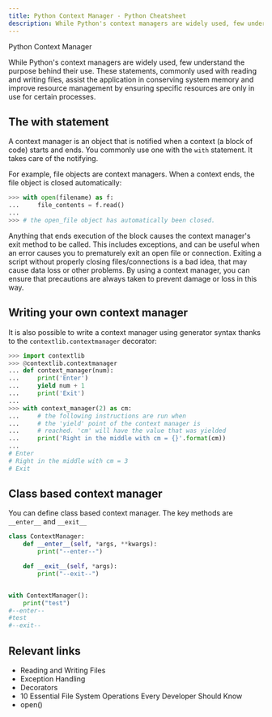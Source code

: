 ```yaml
---
title: Python Context Manager - Python Cheatsheet
description: While Python's context managers are widely used, few understand the purpose behind their use. These statements, commonly used with reading and writing files, assist the application in conserving system memory and improve resource management by ensuring specific resources are only in use for certain processes.
---
```


<base-title :title="frontmatter.title" :description="frontmatter.description">
Python Context Manager
</base-title>

While Python's context managers are widely used, few understand the purpose behind their use. These statements, commonly used with reading and writing files, assist the application in conserving system memory and improve resource management by ensuring specific resources are only in use for certain processes.

## The with statement

A context manager is an object that is notified when a context (a block of code) starts and ends. You commonly use one with the `with` statement. It takes care of the notifying.

For example, file objects are context managers. When a context ends, the file object is closed automatically:

```python
>>> with open(filename) as f:
...     file_contents = f.read()
...
>>> # the open_file object has automatically been closed.
```

Anything that ends execution of the block causes the context manager's exit method to be called. This includes exceptions, and can be useful when an error causes you to prematurely exit an open file or connection. Exiting a script without properly closing files/connections is a bad idea, that may cause data loss or other problems. By using a context manager, you can ensure that precautions are always taken to prevent damage or loss in this way.

## Writing your own context manager

It is also possible to write a context manager using generator syntax thanks to the `contextlib.contextmanager` decorator:

```python
>>> import contextlib
>>> @contextlib.contextmanager
... def context_manager(num):
...     print('Enter')
...     yield num + 1
...     print('Exit')
...
>>> with context_manager(2) as cm:
...     # the following instructions are run when
...     # the 'yield' point of the context manager is
...     # reached. 'cm' will have the value that was yielded
...     print('Right in the middle with cm = {}'.format(cm))
...
# Enter
# Right in the middle with cm = 3
# Exit
```


## Class based context manager

You can define class based context manager. The key methods are `__enter__` and `__exit__`
```python
class ContextManager:
    def __enter__(self, *args, **kwargs):
        print("--enter--")

    def __exit__(self, *args):
        print("--exit--")


with ContextManager():
    print("test")
#--enter--
#test
#--exit--
```

## Relevant links

- <router-link to="/cheatsheet/reading-and-writing-files">Reading and Writing Files</router-link>
- <router-link to="/cheatsheet/exception-handling">Exception Handling</router-link>
- <router-link to="/cheatsheet/decorators">Decorators</router-link>
- <router-link to="/blog/python-pathlib-essentials">10 Essential File System Operations Every Developer Should Know</router-link>
- <router-link to="/builtin/open">open()</router-link>
